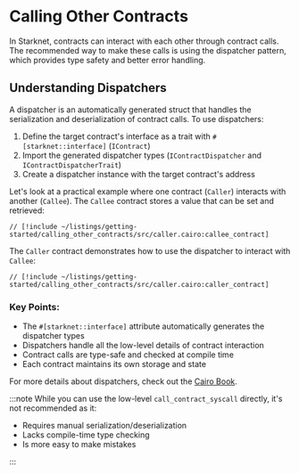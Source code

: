 # Calling Other Contracts

In Starknet, contracts can interact with each other through contract calls. The recommended way to make these calls is using the dispatcher pattern, which provides type safety and better error handling.

## Understanding Dispatchers

A dispatcher is an automatically generated struct that handles the serialization and deserialization of contract calls. To use dispatchers:

1. Define the target contract's interface as a trait with `#[starknet::interface]` (`IContract`)
2. Import the generated dispatcher types (`IContractDispatcher` and `IContractDispatcherTrait`)
3. Create a dispatcher instance with the target contract's address

Let's look at a practical example where one contract (`Caller`) interacts with another (`Callee`). The `Callee` contract stores a value that can be set and retrieved:

```cairo
// [!include ~/listings/getting-started/calling_other_contracts/src/caller.cairo:callee_contract]
```

The `Caller` contract demonstrates how to use the dispatcher to interact with `Callee`:

```cairo
// [!include ~/listings/getting-started/calling_other_contracts/src/caller.cairo:caller_contract]
```

### Key Points:

- The `#[starknet::interface]` attribute automatically generates the dispatcher types
- Dispatchers handle all the low-level details of contract interaction
- Contract calls are type-safe and checked at compile time
- Each contract maintains its own storage and state

For more details about dispatchers, check out the [Cairo Book](https://book.cairo-lang.org/ch102-02-interacting-with-another-contract.html).

:::note
While you can use the low-level `call_contract_syscall` directly, it's not recommended as it:

- Requires manual serialization/deserialization
- Lacks compile-time type checking
- Is more easy to make mistakes

:::
